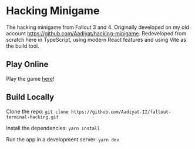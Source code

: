 # Hacking Minigame
The hacking minigame from Fallout 3 and 4. Originally developed on my old account https://github.com/Aadiyat/hacking-minigame.
Redeveloped from scratch here in TypeScript, using modern React features and using Vite as the build tool.

## Play  Online
Play the game [here](https://aadiyat-ii.github.io/fallout-terminal-hacking/)! 

## Build Locally
Clone the repo: `git clone https://github.com/Aadiyat-II/fallout-terminal-hacking.git`

Install the dependencies: `yarn install`

Run the app in a development server: `yarn dev`

